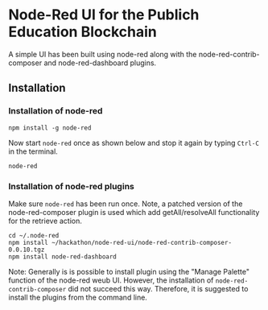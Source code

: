 
# Node-Red UI for the Publich Education Blockchain

A simple UI has been built using node-red along with the 
node-red-contrib-composer and node-red-dashboard plugins. 

## Installation

### Installation of node-red

```
npm install -g node-red
```

Now start `node-red` once as shown below and stop it again by 
typing `Ctrl-C` in the terminal.

```
node-red
```

### Installation of node-red plugins

Make sure `node-red` has been run once. Note, a patched version
of the node-red-composer plugin is used which add getAll/resolveAll
functionality for the retrieve action.

```
cd ~/.node-red
npm install ~/hackathon/node-red-ui/node-red-contrib-composer-0.0.10.tgz 
npm install node-red-dashboard
```

Note: Generally is is possible to install plugin using the 
"Manage Palette" function of the node-red weub UI. However,
the installation of `node-red-contrib-composer` did not 
succeed this way. Therefore, it is suggested to install the plugins
from the command line.
